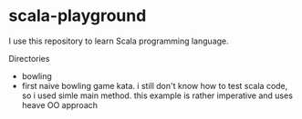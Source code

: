 # scala-playground

I use this repository to learn Scala programming language.

Directories
- bowling
 - first naive bowling game kata. i still don't know how to test scala code, so i used simle main method. this example is rather imperative and uses heave OO approach
